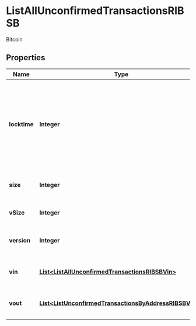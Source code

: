 

# ListAllUnconfirmedTransactionsRIBSB

Bitcoin

## Properties

Name | Type | Description | Notes
------------ | ------------- | ------------- | -------------
**locktime** | **Integer** | Represents the locktime on the transaction on the specific blockchain, i.e. the blockheight at which the transaction is valid. | 
**size** | **Integer** | Represents the total size of this transaction. | 
**vSize** | **Integer** | Defines the transaction&#39;s virtual size. | 
**version** | **Integer** | Defines the version of the transaction. | 
**vin** | [**List&lt;ListAllUnconfirmedTransactionsRIBSBVin&gt;**](ListAllUnconfirmedTransactionsRIBSBVin.md) | Represents the transaction inputs. | 
**vout** | [**List&lt;ListUnconfirmedTransactionsByAddressRIBSBVout&gt;**](ListUnconfirmedTransactionsByAddressRIBSBVout.md) | Represents the transaction outputs. | 



